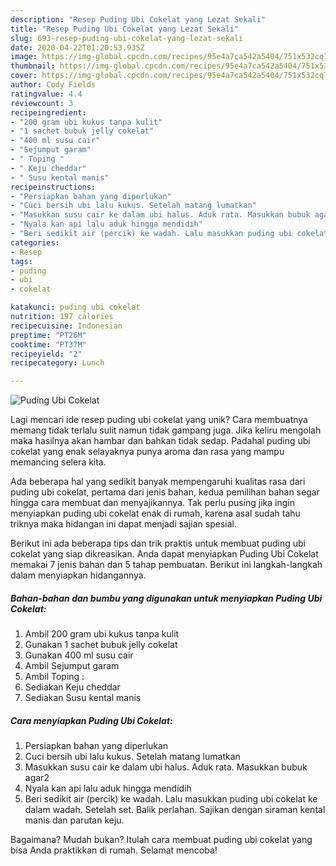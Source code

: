 ```yaml
---
description: "Resep Puding Ubi Cokelat yang Lezat Sekali"
title: "Resep Puding Ubi Cokelat yang Lezat Sekali"
slug: 693-resep-puding-ubi-cokelat-yang-lezat-sekali
date: 2020-04-22T01:20:53.935Z
image: https://img-global.cpcdn.com/recipes/95e4a7ca542a5404/751x532cq70/puding-ubi-cokelat-foto-resep-utama.jpg
thumbnail: https://img-global.cpcdn.com/recipes/95e4a7ca542a5404/751x532cq70/puding-ubi-cokelat-foto-resep-utama.jpg
cover: https://img-global.cpcdn.com/recipes/95e4a7ca542a5404/751x532cq70/puding-ubi-cokelat-foto-resep-utama.jpg
author: Cody Fields
ratingvalue: 4.4
reviewcount: 3
recipeingredient:
- "200 gram ubi kukus tanpa kulit"
- "1 sachet bubuk jelly cokelat"
- "400 ml susu cair"
- "Sejumput garam"
- " Toping "
- " Keju cheddar"
- " Susu kental manis"
recipeinstructions:
- "Persiapkan bahan yang diperlukan"
- "Cuci bersih ubi lalu kukus. Setelah matang lumatkan"
- "Masukkan susu cair ke dalam ubi halus. Aduk rata. Masukkan bubuk agar2"
- "Nyala kan api lalu aduk hingga mendidih"
- "Beri sedikit air (percik) ke wadah. Lalu masukkan puding ubi cokelat ke dalam wadah. Setelah set. Balik perlahan. Sajikan dengan siraman kental manis dan parutan keju."
categories:
- Resep
tags:
- puding
- ubi
- cokelat

katakunci: puding ubi cokelat 
nutrition: 197 calories
recipecuisine: Indonesian
preptime: "PT26M"
cooktime: "PT37M"
recipeyield: "2"
recipecategory: Lunch

---
```



![Puding Ubi Cokelat](https://img-global.cpcdn.com/recipes/95e4a7ca542a5404/751x532cq70/puding-ubi-cokelat-foto-resep-utama.jpg)

Lagi mencari ide resep puding ubi cokelat yang unik? Cara membuatnya memang tidak terlalu sulit namun tidak gampang juga. Jika keliru mengolah maka hasilnya akan hambar dan bahkan tidak sedap. Padahal puding ubi cokelat yang enak selayaknya punya aroma dan rasa yang mampu memancing selera kita.



Ada beberapa hal yang sedikit banyak mempengaruhi kualitas rasa dari puding ubi cokelat, pertama dari jenis bahan, kedua pemilihan bahan segar hingga cara membuat dan menyajikannya. Tak perlu pusing jika ingin menyiapkan puding ubi cokelat enak di rumah, karena asal sudah tahu triknya maka hidangan ini dapat menjadi sajian spesial.


Berikut ini ada beberapa tips dan trik praktis untuk membuat puding ubi cokelat yang siap dikreasikan. Anda dapat menyiapkan Puding Ubi Cokelat memakai 7 jenis bahan dan 5 tahap pembuatan. Berikut ini langkah-langkah dalam menyiapkan hidangannya.

<!--inarticleads1-->

##### Bahan-bahan dan bumbu yang digunakan untuk menyiapkan Puding Ubi Cokelat:

1. Ambil 200 gram ubi kukus tanpa kulit
1. Gunakan 1 sachet bubuk jelly cokelat
1. Gunakan 400 ml susu cair
1. Ambil Sejumput garam
1. Ambil  Toping :
1. Sediakan  Keju cheddar
1. Sediakan  Susu kental manis




<!--inarticleads2-->

##### Cara menyiapkan Puding Ubi Cokelat:

1. Persiapkan bahan yang diperlukan
1. Cuci bersih ubi lalu kukus. Setelah matang lumatkan
1. Masukkan susu cair ke dalam ubi halus. Aduk rata. Masukkan bubuk agar2
1. Nyala kan api lalu aduk hingga mendidih
1. Beri sedikit air (percik) ke wadah. Lalu masukkan puding ubi cokelat ke dalam wadah. Setelah set. Balik perlahan. Sajikan dengan siraman kental manis dan parutan keju.




Bagaimana? Mudah bukan? Itulah cara membuat puding ubi cokelat yang bisa Anda praktikkan di rumah. Selamat mencoba!
